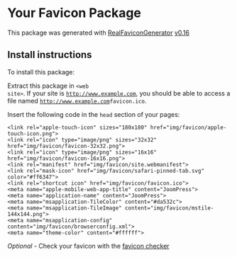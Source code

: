 # Your Favicon Package

This package was generated with [RealFaviconGenerator](https://realfavicongenerator.net/) [v0.16](https://realfavicongenerator.net/change_log#v0.16)

## Install instructions

To install this package:

Extract this package in <code>&lt;web site&gt;<?php echo /img/favicon/ ?></code>. If your site is <code>http://www.example.com</code>, you should be able to access a file named <code>http://www.example.com<?php echo /img/favicon/ ?>favicon.ico</code>.

Insert the following code in the `head` section of your pages:

    <link rel="apple-touch-icon" sizes="180x180" href="img/favicon/apple-touch-icon.png">
    <link rel="icon" type="image/png" sizes="32x32" href="img/favicon/favicon-32x32.png">
    <link rel="icon" type="image/png" sizes="16x16" href="img/favicon/favicon-16x16.png">
    <link rel="manifest" href="img/favicon/site.webmanifest">
    <link rel="mask-icon" href="img/favicon/safari-pinned-tab.svg" color="#ff6347">
    <link rel="shortcut icon" href="img/favicon/favicon.ico">
    <meta name="apple-mobile-web-app-title" content="JoomPress">
    <meta name="application-name" content="JoomPress">
    <meta name="msapplication-TileColor" content="#da532c">
    <meta name="msapplication-TileImage" content="img/favicon/mstile-144x144.png">
    <meta name="msapplication-config" content="img/favicon/browserconfig.xml">
    <meta name="theme-color" content="#ffffff">

*Optional* - Check your favicon with the [favicon checker](https://realfavicongenerator.net/favicon_checker)